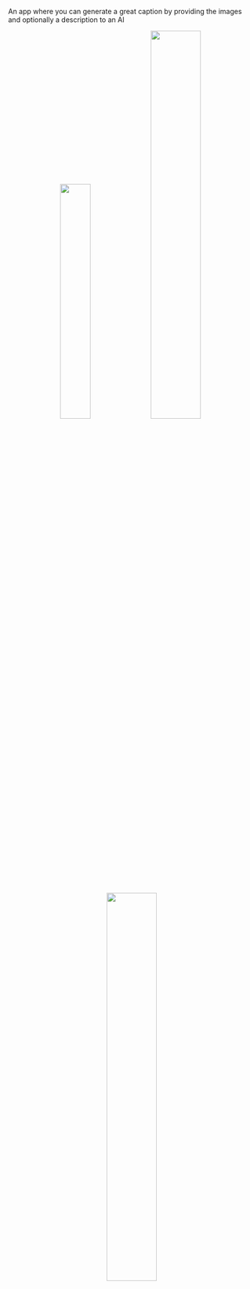 An app where you can generate a great caption by providing the images and optionally a description to an AI

<p align="center">
  <img src="https://github.com/user-attachments/assets/eb607822-ebdb-44a8-a8a1-76804e13b763" width="35%" />
  <img src="https://github.com/user-attachments/assets/6fdd700d-58eb-4f74-ad98-d44bc45cbccc" width="45%" />
  <img src="https://github.com/user-attachments/assets/19c10140-8129-4a67-96cc-755aa7db8f7a" width="45%" />
</p>
